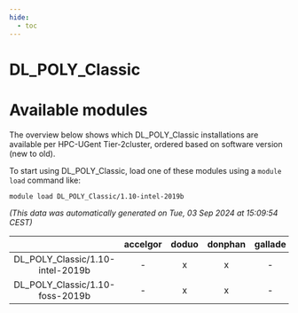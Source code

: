 ```yaml
---
hide:
  - toc
---
```


DL_POLY_Classic
===============

# Available modules


The overview below shows which DL_POLY_Classic installations are available per HPC-UGent Tier-2cluster, ordered based on software version (new to old).

To start using DL_POLY_Classic, load one of these modules using a `module load` command like:

```shell
module load DL_POLY_Classic/1.10-intel-2019b
```

*(This data was automatically generated on Tue, 03 Sep 2024 at 15:09:54 CEST)*  

| |accelgor|doduo|donphan|gallade|joltik|shinx|skitty|
| :---: | :---: | :---: | :---: | :---: | :---: | :---: | :---: |
|DL_POLY_Classic/1.10-intel-2019b|-|x|x|-|x|-|x|
|DL_POLY_Classic/1.10-foss-2019b|-|x|x|-|x|-|x|
